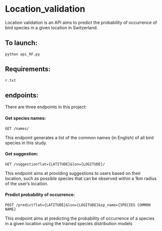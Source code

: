 # Location_validation

Location validation is an API aims to predict the probability of occurrence of bird species in a given location in Switzerland.

## To launch:
```python api_RF.py```

## Requirements:

```r.txt```

## endpoints:

There are three endpoints in this project:

#### Get species names:

```GET /names/```

This endpoint generates a list of the common names (in English) of all bird species in this study.

#### Get suggestion:

```GET /suggestion?lat={LATITUDE}&lon={LOGITUDE}/```

This endpoint aims at providing suggestions to users based on their location, such as possible species that can be observed within a 1km radius of the user’s location.

#### Predict probability of occurrence:

```POST /predict?lat={LATITUDE}&lon={LOGITUDE}&sp_name={SPECIES COMMON NAME}```

This endpoint aims at predicting the probability of occurrence of a species in a given location using the trained species distribution models
